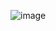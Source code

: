 ![image](https://user-images.githubusercontent.com/76823502/132945332-84f1db72-80a2-4855-819e-bf36b20d860c.png)

